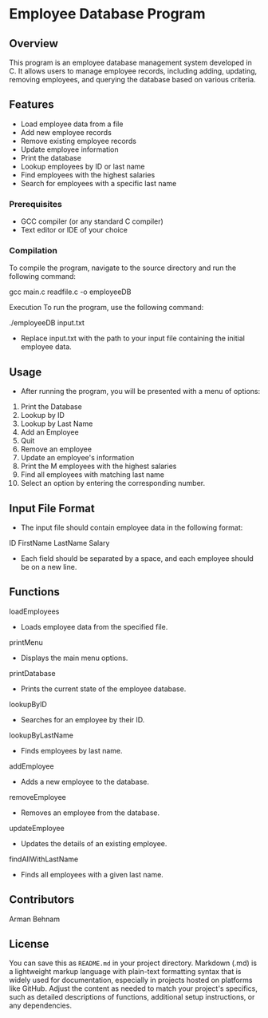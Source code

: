 # Employee Database Program

## Overview
This program is an employee database management system developed in C. It allows users to manage employee records, including adding, updating, removing employees, and querying the database based on various criteria.

## Features
- Load employee data from a file
- Add new employee records
- Remove existing employee records
- Update employee information
- Print the database
- Lookup employees by ID or last name
- Find employees with the highest salaries
- Search for employees with a specific last name

### Prerequisites
- GCC compiler (or any standard C compiler)
- Text editor or IDE of your choice

### Compilation
To compile the program, navigate to the source directory and run the following command:

gcc main.c readfile.c -o employeeDB

Execution
To run the program, use the following command:


./employeeDB input.txt
- Replace input.txt with the path to your input file containing the initial employee data.

## Usage
- After running the program, you will be presented with a menu of options:


1. Print the Database
2. Lookup by ID
3. Lookup by Last Name
4. Add an Employee
5. Quit
6. Remove an employee
7. Update an employee's information
8. Print the M employees with the highest salaries
9. Find all employees with matching last name
10. Select an option by entering the corresponding number.


## Input File Format
- The input file should contain employee data in the following format:

ID FirstName LastName Salary

- Each field should be separated by a space, and each employee should be on a new line.

## Functions

loadEmployees
- Loads employee data from the specified file.

printMenu
- Displays the main menu options.

printDatabase
- Prints the current state of the employee database.

lookupByID
- Searches for an employee by their ID.

lookupByLastName
- Finds employees by last name.

addEmployee
- Adds a new employee to the database.

removeEmployee
- Removes an employee from the database.

updateEmployee
- Updates the details of an existing employee.

findAllWithLastName
- Finds all employees with a given last name.


## Contributors
Arman Behnam

## License
You can save this as `README.md` in your project directory. Markdown (.md) is a lightweight markup language with plain-text formatting syntax that is widely used for documentation, especially in projects hosted on platforms like GitHub. Adjust the content as needed to match your project's specifics, such as detailed descriptions of functions, additional setup instructions, or any dependencies.
